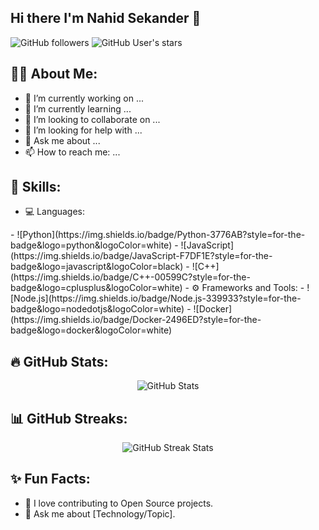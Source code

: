 ## Hi there I'm Nahid Sekander 👋

![GitHub followers](https://img.shields.io/github/followers/sekander?style=social)
![GitHub User's stars](https://img.shields.io/github/stars/yourusername?style=social)

## 👨‍💻 About Me:
- 🔭 I’m currently working on ...
- 🌱 I’m currently learning ...
- 👯 I’m looking to collaborate on ...
- 🤔 I’m looking for help with ...
- 💬 Ask me about ...
- 📫 How to reach me: ...

## 🚀 Skills:
- 💻 Languages: 
<div>
  - ![Python](https://img.shields.io/badge/Python-3776AB?style=for-the-badge&logo=python&logoColor=white)
  - ![JavaScript](https://img.shields.io/badge/JavaScript-F7DF1E?style=for-the-badge&logo=javascript&logoColor=black)
  - ![C++](https://img.shields.io/badge/C++-00599C?style=for-the-badge&logo=cplusplus&logoColor=white)
- ⚙️ Frameworks and Tools:
  - ![Node.js](https://img.shields.io/badge/Node.js-339933?style=for-the-badge&logo=nodedotjs&logoColor=white)
  - ![Docker](https://img.shields.io/badge/Docker-2496ED?style=for-the-badge&logo=docker&logoColor=white)
</div>

## 🔥 GitHub Stats:
<p align="center">
  <img src="https://github-readme-stats.vercel.app/api?username=yourusername&show_icons=true&theme=radical" alt="GitHub Stats" />
</p>

## 📊 GitHub Streaks:
<p align="center">
  <img src="https://github-readme-streak-stats.herokuapp.com/?user=yourusername&theme=radical" alt="GitHub Streak Stats" />
</p>

## ✨ Fun Facts:
- 🌟 I love contributing to Open Source projects.
- 💬 Ask me about [Technology/Topic].

<!--
**sekander/sekander** is a ✨ _special_ ✨ repository because its `README.md` (this file) appears on your GitHub profile.

Here are some ideas to get you started:

- 🔭 I’m currently working on ...
- 🌱 I’m currently learning ...
- 👯 I’m looking to collaborate on ...
- 🤔 I’m looking for help with ...
- 💬 Ask me about ...
- 📫 How to reach me: ...
- 😄 Pronouns: ...
- ⚡ Fun fact: ...
-->
